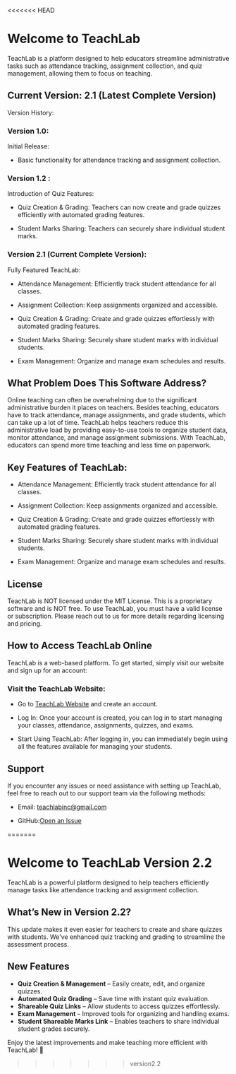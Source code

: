<<<<<<< HEAD
# Welcome to TeachLab
TeachLab is a platform designed to help educators streamline administrative tasks such as attendance tracking, assignment collection, and quiz management, allowing them to focus on teaching.

## Current Version: 2.1 (Latest Complete Version)
Version History:
### Version 1.0:
Initial Release:

- Basic functionality for attendance tracking and assignment collection.

### Version 1.2 :
Introduction of Quiz Features:

- Quiz Creation & Grading: Teachers can now create and grade quizzes efficiently with automated grading features.

- Student Marks Sharing: Teachers can securely share individual student marks.

### Version 2.1 (Current Complete Version):
Fully Featured TeachLab:

- Attendance Management: Efficiently track student attendance for all classes.

- Assignment Collection: Keep assignments organized and accessible.

- Quiz Creation & Grading: Create and grade quizzes effortlessly with automated grading features.

- Student Marks Sharing: Securely share student marks with individual students.

- Exam Management: Organize and manage exam schedules and results.

## What Problem Does This Software Address?
Online teaching can often be overwhelming due to the significant administrative burden it places on teachers. Besides teaching, educators have to track attendance, manage assignments, and grade students, which can take up a lot of time. TeachLab helps teachers reduce this administrative load by providing easy-to-use tools to organize student data, monitor attendance, and manage assignment submissions. With TeachLab, educators can spend more time teaching and less time on paperwork.

## Key Features of TeachLab:
- Attendance Management: Efficiently track student attendance for all classes.

- Assignment Collection: Keep assignments organized and accessible.

- Quiz Creation & Grading: Create and grade quizzes effortlessly with automated grading features.

- Student Marks Sharing: Securely share student marks with individual students.

- Exam Management: Organize and manage exam schedules and results.

## License
TeachLab is NOT licensed under the MIT License. This is a proprietary software and is NOT free. To use TeachLab, you must have a valid license or subscription. Please reach out to us for more details regarding licensing and pricing.

## How to Access TeachLab Online
TeachLab is a web-based platform. To get started, simply visit our website and sign up for an account:

### Visit the TeachLab Website:
- Go to [TeachLab Website](https://teachlabs.unaux.com/) and create an account.

- Log In: Once your account is created, you can log in to start managing your classes, attendance, assignments, quizzes, and exams.

- Start Using TeachLab: After logging in, you can immediately begin using all the features available for managing your students.

## Support
If you encounter any issues or need assistance with setting up TeachLab, feel free to reach out to our support team via the following methods:

- Email: teachlabinc@gmail.com

- GitHub:[Open an Issue](https://github.com/MuradCade/Teachlab/issues/new)


=======
# Welcome to TeachLab Version 2.2  

TeachLab is a powerful platform designed to help teachers efficiently manage tasks like attendance tracking and assignment collection.  

## What’s New in Version 2.2?  
This update makes it even easier for teachers to create and share quizzes with students. We've enhanced quiz tracking and grading to streamline the assessment process.  

## New Features  
- **Quiz Creation & Management** – Easily create, edit, and organize quizzes.  
- **Automated Quiz Grading** – Save time with instant quiz evaluation.  
- **Shareable Quiz Links** – Allow students to access quizzes effortlessly.  
- **Exam Management** – Improved tools for organizing and handling exams.  
- **Student Shareable Marks Link** – Enables teachers to share individual student grades securely.  

Enjoy the latest improvements and make teaching more efficient with TeachLab! 🚀
>>>>>>> version2.2
